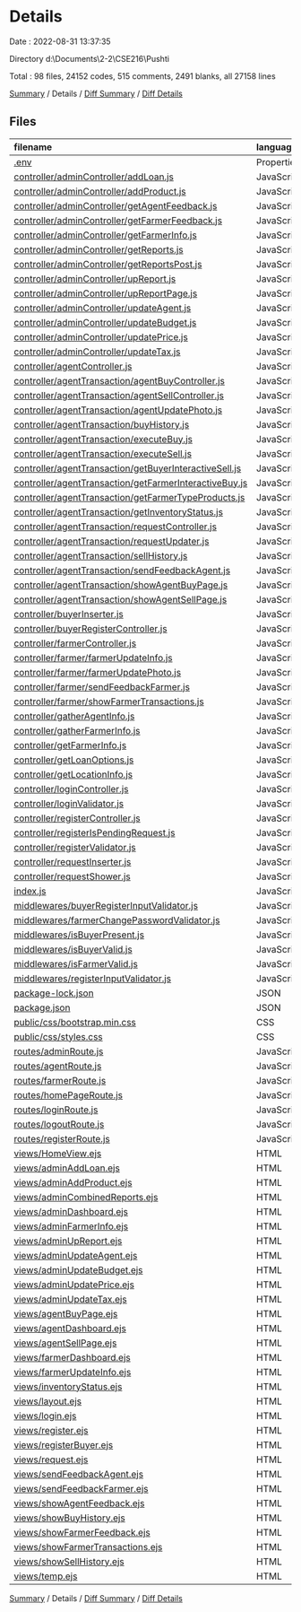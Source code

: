 # Details

Date : 2022-08-31 13:37:35

Directory d:\\Documents\\2-2\\CSE216\\Pushti

Total : 98 files,  24152 codes, 515 comments, 2491 blanks, all 27158 lines

[Summary](results.md) / Details / [Diff Summary](diff.md) / [Diff Details](diff-details.md)

## Files
| filename | language | code | comment | blank | total |
| :--- | :--- | ---: | ---: | ---: | ---: |
| [.env](/.env) | Properties | 4 | 0 | 0 | 4 |
| [controller/adminController/addLoan.js](/controller/adminController/addLoan.js) | JavaScript | 59 | 1 | 5 | 65 |
| [controller/adminController/addProduct.js](/controller/adminController/addProduct.js) | JavaScript | 49 | 0 | 7 | 56 |
| [controller/adminController/getAgentFeedback.js](/controller/adminController/getAgentFeedback.js) | JavaScript | 137 | 0 | 8 | 145 |
| [controller/adminController/getFarmerFeedback.js](/controller/adminController/getFarmerFeedback.js) | JavaScript | 137 | 0 | 8 | 145 |
| [controller/adminController/getFarmerInfo.js](/controller/adminController/getFarmerInfo.js) | JavaScript | 136 | 0 | 9 | 145 |
| [controller/adminController/getReports.js](/controller/adminController/getReports.js) | JavaScript | 16 | 0 | 4 | 20 |
| [controller/adminController/getReportsPost.js](/controller/adminController/getReportsPost.js) | JavaScript | 60 | 1 | 7 | 68 |
| [controller/adminController/upReport.js](/controller/adminController/upReport.js) | JavaScript | 46 | 1 | 7 | 54 |
| [controller/adminController/upReportPage.js](/controller/adminController/upReportPage.js) | JavaScript | 11 | 0 | 4 | 15 |
| [controller/adminController/updateAgent.js](/controller/adminController/updateAgent.js) | JavaScript | 99 | 0 | 5 | 104 |
| [controller/adminController/updateBudget.js](/controller/adminController/updateBudget.js) | JavaScript | 89 | 2 | 7 | 98 |
| [controller/adminController/updatePrice.js](/controller/adminController/updatePrice.js) | JavaScript | 126 | 3 | 8 | 137 |
| [controller/adminController/updateTax.js](/controller/adminController/updateTax.js) | JavaScript | 99 | 0 | 6 | 105 |
| [controller/agentController.js](/controller/agentController.js) | JavaScript | 6 | 7 | 4 | 17 |
| [controller/agentTransaction/agentBuyController.js](/controller/agentTransaction/agentBuyController.js) | JavaScript | 12 | 1 | 6 | 19 |
| [controller/agentTransaction/agentSellController.js](/controller/agentTransaction/agentSellController.js) | JavaScript | 11 | 0 | 5 | 16 |
| [controller/agentTransaction/agentUpdatePhoto.js](/controller/agentTransaction/agentUpdatePhoto.js) | JavaScript | 90 | 3 | 8 | 101 |
| [controller/agentTransaction/buyHistory.js](/controller/agentTransaction/buyHistory.js) | JavaScript | 59 | 0 | 8 | 67 |
| [controller/agentTransaction/executeBuy.js](/controller/agentTransaction/executeBuy.js) | JavaScript | 185 | 5 | 18 | 208 |
| [controller/agentTransaction/executeSell.js](/controller/agentTransaction/executeSell.js) | JavaScript | 73 | 2 | 7 | 82 |
| [controller/agentTransaction/getBuyerInteractiveSell.js](/controller/agentTransaction/getBuyerInteractiveSell.js) | JavaScript | 47 | 0 | 7 | 54 |
| [controller/agentTransaction/getFarmerInteractiveBuy.js](/controller/agentTransaction/getFarmerInteractiveBuy.js) | JavaScript | 47 | 0 | 7 | 54 |
| [controller/agentTransaction/getFarmerTypeProducts.js](/controller/agentTransaction/getFarmerTypeProducts.js) | JavaScript | 63 | 0 | 7 | 70 |
| [controller/agentTransaction/getInventoryStatus.js](/controller/agentTransaction/getInventoryStatus.js) | JavaScript | 53 | 0 | 8 | 61 |
| [controller/agentTransaction/requestController.js](/controller/agentTransaction/requestController.js) | JavaScript | 6 | 1 | 3 | 10 |
| [controller/agentTransaction/requestUpdater.js](/controller/agentTransaction/requestUpdater.js) | JavaScript | 49 | 0 | 7 | 56 |
| [controller/agentTransaction/sellHistory.js](/controller/agentTransaction/sellHistory.js) | JavaScript | 59 | 0 | 8 | 67 |
| [controller/agentTransaction/sendFeedbackAgent.js](/controller/agentTransaction/sendFeedbackAgent.js) | JavaScript | 68 | 0 | 10 | 78 |
| [controller/agentTransaction/showAgentBuyPage.js](/controller/agentTransaction/showAgentBuyPage.js) | JavaScript | 16 | 0 | 6 | 22 |
| [controller/agentTransaction/showAgentSellPage.js](/controller/agentTransaction/showAgentSellPage.js) | JavaScript | 15 | 0 | 5 | 20 |
| [controller/buyerInserter.js](/controller/buyerInserter.js) | JavaScript | 60 | 62 | 12 | 134 |
| [controller/buyerRegisterController.js](/controller/buyerRegisterController.js) | JavaScript | 20 | 1 | 8 | 29 |
| [controller/farmerController.js](/controller/farmerController.js) | JavaScript | 10 | 8 | 5 | 23 |
| [controller/farmer/farmerUpdateInfo.js](/controller/farmer/farmerUpdateInfo.js) | JavaScript | 78 | 60 | 16 | 154 |
| [controller/farmer/farmerUpdatePhoto.js](/controller/farmer/farmerUpdatePhoto.js) | JavaScript | 86 | 3 | 8 | 97 |
| [controller/farmer/sendFeedbackFarmer.js](/controller/farmer/sendFeedbackFarmer.js) | JavaScript | 68 | 0 | 10 | 78 |
| [controller/farmer/showFarmerTransactions.js](/controller/farmer/showFarmerTransactions.js) | JavaScript | 59 | 0 | 8 | 67 |
| [controller/gatherAgentInfo.js](/controller/gatherAgentInfo.js) | JavaScript | 85 | 1 | 7 | 93 |
| [controller/gatherFarmerInfo.js](/controller/gatherFarmerInfo.js) | JavaScript | 81 | 3 | 6 | 90 |
| [controller/getFarmerInfo.js](/controller/getFarmerInfo.js) | JavaScript | 59 | 12 | 8 | 79 |
| [controller/getLoanOptions.js](/controller/getLoanOptions.js) | JavaScript | 38 | 0 | 7 | 45 |
| [controller/getLocationInfo.js](/controller/getLocationInfo.js) | JavaScript | 46 | 1 | 7 | 54 |
| [controller/loginController.js](/controller/loginController.js) | JavaScript | 26 | 5 | 6 | 37 |
| [controller/loginValidator.js](/controller/loginValidator.js) | JavaScript | 98 | 51 | 10 | 159 |
| [controller/registerController.js](/controller/registerController.js) | JavaScript | 27 | 5 | 7 | 39 |
| [controller/registerIsPendingRequest.js](/controller/registerIsPendingRequest.js) | JavaScript | 61 | 0 | 9 | 70 |
| [controller/registerValidator.js](/controller/registerValidator.js) | JavaScript | 57 | 52 | 10 | 119 |
| [controller/requestInserter.js](/controller/requestInserter.js) | JavaScript | 84 | 72 | 19 | 175 |
| [controller/requestShower.js](/controller/requestShower.js) | JavaScript | 198 | 0 | 21 | 219 |
| [index.js](/index.js) | JavaScript | 47 | 2 | 7 | 56 |
| [middlewares/buyerRegisterInputValidator.js](/middlewares/buyerRegisterInputValidator.js) | JavaScript | 39 | 15 | 6 | 60 |
| [middlewares/farmerChangePasswordValidator.js](/middlewares/farmerChangePasswordValidator.js) | JavaScript | 27 | 1 | 4 | 32 |
| [middlewares/isBuyerPresent.js](/middlewares/isBuyerPresent.js) | JavaScript | 52 | 0 | 6 | 58 |
| [middlewares/isBuyerValid.js](/middlewares/isBuyerValid.js) | JavaScript | 60 | 0 | 5 | 65 |
| [middlewares/isFarmerValid.js](/middlewares/isFarmerValid.js) | JavaScript | 49 | 0 | 5 | 54 |
| [middlewares/registerInputValidator.js](/middlewares/registerInputValidator.js) | JavaScript | 46 | 15 | 6 | 67 |
| [package-lock.json](/package-lock.json) | JSON | 3,079 | 0 | 1 | 3,080 |
| [package.json](/package.json) | JSON | 34 | 0 | 1 | 35 |
| [public/css/bootstrap.min.css](/public/css/bootstrap.min.css) | CSS | 2 | 10 | 0 | 12 |
| [public/css/styles.css](/public/css/styles.css) | CSS | 9,525 | 33 | 1,743 | 11,301 |
| [routes/adminRoute.js](/routes/adminRoute.js) | JavaScript | 67 | 0 | 4 | 71 |
| [routes/agentRoute.js](/routes/agentRoute.js) | JavaScript | 24 | 0 | 4 | 28 |
| [routes/farmerRoute.js](/routes/farmerRoute.js) | JavaScript | 13 | 0 | 3 | 16 |
| [routes/homePageRoute.js](/routes/homePageRoute.js) | JavaScript | 8 | 0 | 4 | 12 |
| [routes/loginRoute.js](/routes/loginRoute.js) | JavaScript | 5 | 0 | 2 | 7 |
| [routes/logoutRoute.js](/routes/logoutRoute.js) | JavaScript | 16 | 0 | 3 | 19 |
| [routes/registerRoute.js](/routes/registerRoute.js) | JavaScript | 9 | 0 | 3 | 12 |
| [views/HomeView.ejs](/views/HomeView.ejs) | HTML | 164 | 45 | 1 | 210 |
| [views/adminAddLoan.ejs](/views/adminAddLoan.ejs) | HTML | 256 | 1 | 6 | 263 |
| [views/adminAddProduct.ejs](/views/adminAddProduct.ejs) | HTML | 239 | 1 | 6 | 246 |
| [views/adminCombinedReports.ejs](/views/adminCombinedReports.ejs) | HTML | 454 | 2 | 15 | 471 |
| [views/adminDashboard.ejs](/views/adminDashboard.ejs) | HTML | 127 | 1 | 2 | 130 |
| [views/adminFarmerInfo.ejs](/views/adminFarmerInfo.ejs) | HTML | 423 | 1 | 18 | 442 |
| [views/adminUpReport.ejs](/views/adminUpReport.ejs) | HTML | 335 | 1 | 13 | 349 |
| [views/adminUpdateAgent.ejs](/views/adminUpdateAgent.ejs) | HTML | 450 | 1 | 16 | 467 |
| [views/adminUpdateBudget.ejs](/views/adminUpdateBudget.ejs) | HTML | 383 | 1 | 14 | 398 |
| [views/adminUpdatePrice.ejs](/views/adminUpdatePrice.ejs) | HTML | 279 | 1 | 6 | 286 |
| [views/adminUpdateTax.ejs](/views/adminUpdateTax.ejs) | HTML | 299 | 1 | 8 | 308 |
| [views/agentBuyPage.ejs](/views/agentBuyPage.ejs) | HTML | 416 | 1 | 18 | 435 |
| [views/agentDashboard.ejs](/views/agentDashboard.ejs) | HTML | 255 | 1 | 6 | 262 |
| [views/agentSellPage.ejs](/views/agentSellPage.ejs) | HTML | 408 | 1 | 17 | 426 |
| [views/farmerDashboard.ejs](/views/farmerDashboard.ejs) | HTML | 198 | 1 | 7 | 206 |
| [views/farmerUpdateInfo.ejs](/views/farmerUpdateInfo.ejs) | HTML | 208 | 1 | 6 | 215 |
| [views/inventoryStatus.ejs](/views/inventoryStatus.ejs) | HTML | 141 | 1 | 5 | 147 |
| [views/layout.ejs](/views/layout.ejs) | HTML | 32 | 1 | 1 | 34 |
| [views/login.ejs](/views/login.ejs) | HTML | 224 | 2 | 19 | 245 |
| [views/register.ejs](/views/register.ejs) | HTML | 657 | 1 | 37 | 695 |
| [views/registerBuyer.ejs](/views/registerBuyer.ejs) | HTML | 422 | 1 | 19 | 442 |
| [views/request.ejs](/views/request.ejs) | HTML | 244 | 1 | 8 | 253 |
| [views/sendFeedbackAgent.ejs](/views/sendFeedbackAgent.ejs) | HTML | 192 | 1 | 7 | 200 |
| [views/sendFeedbackFarmer.ejs](/views/sendFeedbackFarmer.ejs) | HTML | 170 | 1 | 7 | 178 |
| [views/showAgentFeedback.ejs](/views/showAgentFeedback.ejs) | HTML | 209 | 1 | 6 | 216 |
| [views/showBuyHistory.ejs](/views/showBuyHistory.ejs) | HTML | 155 | 1 | 5 | 161 |
| [views/showFarmerFeedback.ejs](/views/showFarmerFeedback.ejs) | HTML | 210 | 1 | 6 | 217 |
| [views/showFarmerTransactions.ejs](/views/showFarmerTransactions.ejs) | HTML | 134 | 1 | 5 | 140 |
| [views/showSellHistory.ejs](/views/showSellHistory.ejs) | HTML | 155 | 1 | 5 | 161 |
| [views/temp.ejs](/views/temp.ejs) | HTML | 43 | 1 | 2 | 46 |

[Summary](results.md) / Details / [Diff Summary](diff.md) / [Diff Details](diff-details.md)